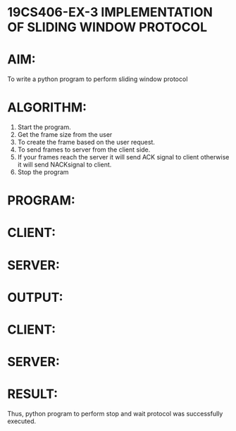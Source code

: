 # 19CS406-EX-3 IMPLEMENTATION OF SLIDING WINDOW PROTOCOL
# AIM:
To write a python program to perform sliding window protocol
# ALGORITHM:
1. Start the program.
2. Get the frame size from the user
3. To create the frame based on the user request.
4. To send frames to server from the client side.
5. If your frames reach the server it will send ACK signal to client otherwise it
will send NACKsignal to client.
6. Stop the program
# PROGRAM:
# CLIENT:

# SERVER:

# OUTPUT:
# CLIENT:
# SERVER:
# RESULT:
Thus, python program to perform stop and wait protocol was successfully executed.
